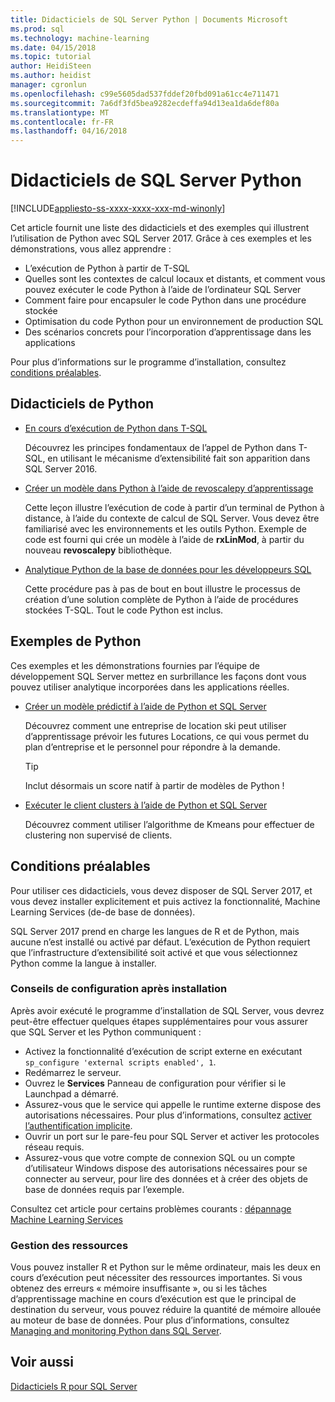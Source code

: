 ```yaml
---
title: Didacticiels de SQL Server Python | Documents Microsoft
ms.prod: sql
ms.technology: machine-learning
ms.date: 04/15/2018
ms.topic: tutorial
author: HeidiSteen
ms.author: heidist
manager: cgronlun
ms.openlocfilehash: c99e5605dad537fddef20fbd091a61cc4e711471
ms.sourcegitcommit: 7a6df3fd5bea9282ecdeffa94d13ea1da6def80a
ms.translationtype: MT
ms.contentlocale: fr-FR
ms.lasthandoff: 04/16/2018
---
```

# <a name="sql-server-python-tutorials"></a>Didacticiels de SQL Server Python
[!INCLUDE[appliesto-ss-xxxx-xxxx-xxx-md-winonly](../../includes/appliesto-ss-xxxx-xxxx-xxx-md-winonly.md)]

Cet article fournit une liste des didacticiels et des exemples qui illustrent l’utilisation de Python avec SQL Server 2017. Grâce à ces exemples et les démonstrations, vous allez apprendre :

+ L’exécution de Python à partir de T-SQL
+ Quelles sont les contextes de calcul locaux et distants, et comment vous pouvez exécuter le code Python à l’aide de l’ordinateur SQL Server
+ Comment faire pour encapsuler le code Python dans une procédure stockée
+ Optimisation du code Python pour un environnement de production SQL
+ Des scénarios concrets pour l’incorporation d’apprentissage dans les applications

Pour plus d’informations sur le programme d’installation, consultez [conditions préalables](#bkmk_Prerequisites).

## <a name="bkmk_pythontutorials"></a>Didacticiels de Python

+ [En cours d’exécution de Python dans T-SQL](run-python-using-t-sql.md)

   Découvrez les principes fondamentaux de l’appel de Python dans T-SQL, en utilisant le mécanisme d’extensibilité fait son apparition dans SQL Server 2016.

+ [Créer un modèle dans Python à l’aide de revoscalepy d’apprentissage](use-python-revoscalepy-to-create-model.md)

   Cette leçon illustre l’exécution de code à partir d’un terminal de Python à distance, à l’aide du contexte de calcul de SQL Server. Vous devez être familiarisé avec les environnements et les outils Python. Exemple de code est fourni qui crée un modèle à l’aide de **rxLinMod**, à partir du nouveau **revoscalepy** bibliothèque. 

+ [Analytique Python de la base de données pour les développeurs SQL](sqldev-in-database-python-for-sql-developers.md)

    Cette procédure pas à pas de bout en bout illustre le processus de création d’une solution complète de Python à l’aide de procédures stockées T-SQL. Tout le code Python est inclus.


## <a name="python-samples"></a>Exemples de Python

Ces exemples et les démonstrations fournies par l’équipe de développement SQL Server mettez en surbrillance les façons dont vous pouvez utiliser analytique incorporées dans les applications réelles.

+ [Créer un modèle prédictif à l’aide de Python et SQL Server](https://microsoft.github.io/sql-ml-tutorials/python/rentalprediction/)

  Découvrez comment une entreprise de location ski peut utiliser d’apprentissage prévoir les futures Locations, ce qui vous permet du plan d’entreprise et le personnel pour répondre à la demande.

  > [!TIP]
  > Inclut désormais un score natif à partir de modèles de Python !

+ [Exécuter le client clusters à l’aide de Python et SQL Server](https://microsoft.github.io/sql-ml-tutorials/python/customerclustering/)

    Découvrez comment utiliser l’algorithme de Kmeans pour effectuer de clustering non supervisé de clients.

## <a name="bkmk_Prerequisites"></a>Conditions préalables

Pour utiliser ces didacticiels, vous devez disposer de SQL Server 2017, et vous devez installer explicitement et puis activez la fonctionnalité, Machine Learning Services (de-de base de données). 

SQL Server 2017 prend en charge les langues de R et de Python, mais aucune n’est installé ou activé par défaut. L’exécution de Python requiert que l’infrastructure d’extensibilité soit activé et que vous sélectionnez Python comme la langue à installer. 

### <a name="post-installation-configuration-tips"></a>Conseils de configuration après installation

Après avoir exécuté le programme d’installation de SQL Server, vous devrez peut-être effectuer quelques étapes supplémentaires pour vous assurer que SQL Server et les Python communiquent :

+ Activez la fonctionnalité d’exécution de script externe en exécutant `sp_configure 'external scripts enabled', 1`.
+ Redémarrez le serveur. 
+ Ouvrez le **Services** Panneau de configuration pour vérifier si le Launchpad a démarré. 
+ Assurez-vous que le service qui appelle le runtime externe dispose des autorisations nécessaires. Pour plus d’informations, consultez [activer l’authentification implicite](../r/add-sqlrusergroup-to-database.md).
+ Ouvrir un port sur le pare-feu pour SQL Server et activer les protocoles réseau requis.
+ Assurez-vous que votre compte de connexion SQL ou un compte d’utilisateur Windows dispose des autorisations nécessaires pour se connecter au serveur, pour lire des données et à créer des objets de base de données requis par l’exemple.

Consultez cet article pour certains problèmes courants : [dépannage Machine Learning Services](../machine-learning-troubleshooting-faq.md)

### <a name="resource-management"></a>Gestion des ressources

Vous pouvez installer R et Python sur le même ordinateur, mais les deux en cours d’exécution peut nécessiter des ressources importantes. Si vous obtenez des erreurs « mémoire insuffisante », ou si les tâches d’apprentissage machine en cours d’exécution est que le principal de destination du serveur, vous pouvez réduire la quantité de mémoire allouée au moteur de base de données. Pour plus d’informations, consultez [Managing and monitoring Python dans SQL Server](../python/managing-and-monitoring-python-solutions.md).

## <a name="see-also"></a>Voir aussi

[Didacticiels R pour SQL Server](sql-server-r-tutorials.md)
